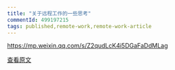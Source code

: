 ```yaml
---
title: "关于远程工作的一些思考"
commentId: 499197215
tags: published,remote-work,remote-work-article
---
```


https://mp.weixin.qq.com/s/Z2qudLcK4i5DGaFaDdMLag
    
[查看原文](https://github.com/lotosbin/lotosbin.github.io/issues/104)
    